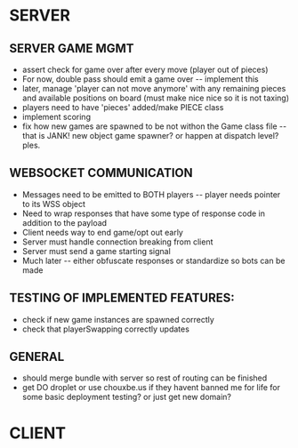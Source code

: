 
# SERVER

## SERVER GAME MGMT
  - assert check for game over after every move (player out of pieces)
  - For now, double pass should emit a game over -- implement this
  - later, manage 'player can not move anymore' with any remaining pieces and available positions on board (must make nice nice so it is not taxing)
  - players need to have 'pieces' added/make PIECE class
  - implement scoring
  - fix how new games are spawned to be not withon the Game class file -- that is JANK! new object game spawner? or happen at dispatch level? ples.

## WEBSOCKET COMMUNICATION
  - Messages need to be emitted to BOTH players -- player needs pointer to its WSS object
  - Need to wrap responses that have some type of response code in addition to the payload
  - Client needs way to end game/opt out early
  - Server must handle connection breaking from client
  - Server must send a game starting signal
  - Much later -- either obfuscate responses or standardize so bots can be made

## TESTING OF IMPLEMENTED FEATURES:
  - check if new game instances are spawned correctly
  - check that playerSwapping correctly updates

## GENERAL
  - should merge bundle with server so rest of routing can be finished
  - get DO droplet or use chouxbe.us if they havent banned me for life for some basic deployment testing? or just get new domain?

# CLIENT
